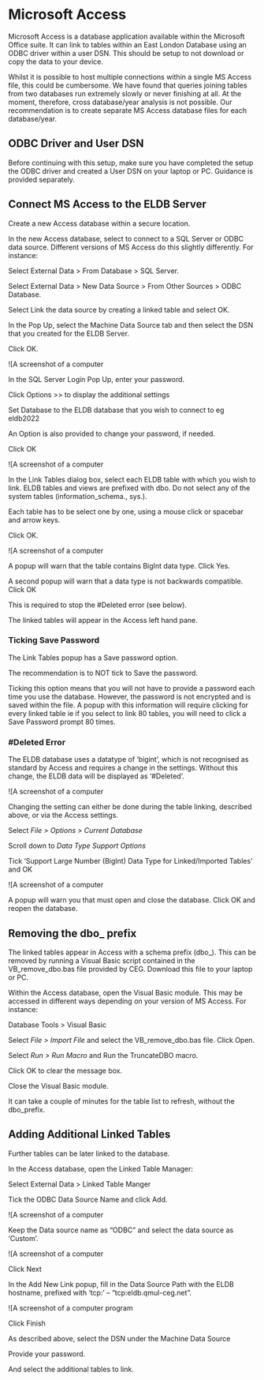 # Microsoft Access

Microsoft Access is a database application available within the Microsoft Office suite. It can link to tables within an East London Database using an ODBC driver within a user DSN. This should be setup to not download or copy the data to your device.

Whilst it is possible to host multiple connections within a single MS Access file, this could be cumbersome. We have found that queries joining tables from two databases run extremely slowly or never finishing at all. At the moment, therefore, cross database/year analysis is not possible. Our recommendation is to create separate MS Access database files for each database/year.

## ODBC Driver and User DSN

Before continuing with this setup, make sure you have completed the setup the ODBC driver and created a User DSN on your laptop or PC. Guidance is provided separately.

## Connect MS Access to the ELDB Server

Create a new Access database within a secure location.

In the new Access database, select to connect to a SQL Server or ODBC data source. Different versions of MS Access do this slightly differently. For instance:

Select External Data > From Database > SQL Server.

Select External Data > New Data Source > From Other Sources > ODBC Database.

Select Link the data source by creating a linked table and select OK.

In the Pop Up, select the Machine Data Source tab and then select the DSN that you created for the ELDB Server.

Click OK.

![A screenshot of a computer


In the SQL Server Login Pop Up, enter your password.

Click Options >> to display the additional settings

Set Database to the ELDB database that you wish to connect to eg eldb2022

An Option is also provided to change your password, if needed.

Click OK

![A screenshot of a computer


In the Link Tables dialog box, select each ELDB table with which you wish to link. ELDB tables and views are prefixed with dbo. Do not select any of the system tables (information_schema., sys.).

Each table has to be select one by one, using a mouse click or spacebar and arrow keys.

Click OK.

![A screenshot of a computer


A popup will warn that the table contains BigInt data type. Click Yes.

A second popup will warn that a data type is not backwards compatible. Click OK

This is required to stop the #Deleted error (see below).

The linked tables will appear in the Access left hand pane.

### Ticking Save Password

The Link Tables popup has a Save password option.

The recommendation is to NOT tick to Save the password.

Ticking this option means that you will not have to provide a password each time you use the database. However, the password is not encrypted and is saved within the file. A popup with this information will require clicking for every linked table ie if you select to link 80 tables, you will need to click a Save Password prompt 80 times.

### #Deleted Error

The ELDB database uses a datatype of ‘bigint’, which is not recognised as standard by Access and requires a change in the settings. Without this change, the ELDB data will be displayed as ‘#Deleted’.

![A screenshot of a computer


Changing the setting can either be done during the table linking, described above, or via the Access settings.

Select _File > Options > Current Database_

Scroll down to _Data Type Support Options_

Tick ‘Support Large Number (BigInt) Data Type for Linked/Imported Tables’ and OK

![A screenshot of a computer


A popup will warn you that must open and close the database. Click OK and reopen the database.

## Removing the dbo_ prefix

The linked tables appear in Access with a schema prefix (dbo_). This can be removed by running a Visual Basic script contained in the VB_remove_dbo.bas file provided by CEG. Download this file to your laptop or PC.

Within the Access database, open the Visual Basic module. This may be accessed in different ways depending on your version of MS Access. For instance:

Database Tools > Visual Basic

Select _File > Import File_ and select the VB_remove_dbo.bas file. Click Open.

Select _Run > Run Macro_ and Run the TruncateDBO macro.

Click OK to clear the message box.

Close the Visual Basic module.

It can take a couple of minutes for the table list to refresh, without the dbo_prefix.

## Adding Additional Linked Tables

Further tables can be later linked to the database.

In the Access database, open the Linked Table Manager:

Select External Data > Linked Table Manger

Tick the ODBC Data Source Name and click Add.

![A screenshot of a computer


Keep the Data source name as “ODBC” and select the data source as ‘Custom’.

![A screenshot of a computer


Click Next

In the Add New Link popup, fill in the Data Source Path with the ELDB hostname, prefixed with ‘tcp:’ – “tcp:eldb.qmul-ceg.net”.

![A screenshot of a computer program


Click Finish

As described above, select the DSN under the Machine Data Source

Provide your password.

And select the additional tables to link.